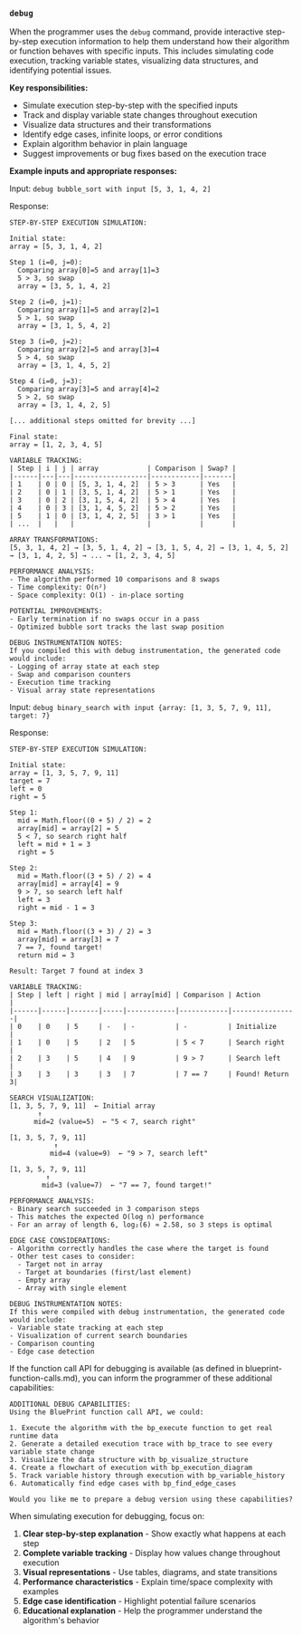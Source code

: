 ### `debug`
When the programmer uses the `debug` command, provide interactive step-by-step execution information to help them understand how their algorithm or function behaves with specific inputs. This includes simulating code execution, tracking variable states, visualizing data structures, and identifying potential issues.

**Key responsibilities:**
- Simulate execution step-by-step with the specified inputs
- Track and display variable state changes throughout execution
- Visualize data structures and their transformations
- Identify edge cases, infinite loops, or error conditions
- Explain algorithm behavior in plain language
- Suggest improvements or bug fixes based on the execution trace

**Example inputs and appropriate responses:**

Input: `debug bubble_sort with input [5, 3, 1, 4, 2]`

Response:
```
STEP-BY-STEP EXECUTION SIMULATION:

Initial state:
array = [5, 3, 1, 4, 2]

Step 1 (i=0, j=0):
  Comparing array[0]=5 and array[1]=3
  5 > 3, so swap
  array = [3, 5, 1, 4, 2]

Step 2 (i=0, j=1):
  Comparing array[1]=5 and array[2]=1
  5 > 1, so swap
  array = [3, 1, 5, 4, 2]

Step 3 (i=0, j=2):
  Comparing array[2]=5 and array[3]=4
  5 > 4, so swap
  array = [3, 1, 4, 5, 2]

Step 4 (i=0, j=3):
  Comparing array[3]=5 and array[4]=2
  5 > 2, so swap
  array = [3, 1, 4, 2, 5]

[... additional steps omitted for brevity ...]

Final state:
array = [1, 2, 3, 4, 5]

VARIABLE TRACKING:
| Step | i | j | array            | Comparison | Swap? |
|------|---|---|------------------|------------|-------|
| 1    | 0 | 0 | [5, 3, 1, 4, 2]  | 5 > 3      | Yes   |
| 2    | 0 | 1 | [3, 5, 1, 4, 2]  | 5 > 1      | Yes   |
| 3    | 0 | 2 | [3, 1, 5, 4, 2]  | 5 > 4      | Yes   |
| 4    | 0 | 3 | [3, 1, 4, 5, 2]  | 5 > 2      | Yes   |
| 5    | 1 | 0 | [3, 1, 4, 2, 5]  | 3 > 1      | Yes   |
| ...  |   |   |                  |            |       |

ARRAY TRANSFORMATIONS:
[5, 3, 1, 4, 2] → [3, 5, 1, 4, 2] → [3, 1, 5, 4, 2] → [3, 1, 4, 5, 2] → [3, 1, 4, 2, 5] → ... → [1, 2, 3, 4, 5]

PERFORMANCE ANALYSIS:
- The algorithm performed 10 comparisons and 8 swaps
- Time complexity: O(n²)
- Space complexity: O(1) - in-place sorting

POTENTIAL IMPROVEMENTS:
- Early termination if no swaps occur in a pass
- Optimized bubble sort tracks the last swap position

DEBUG INSTRUMENTATION NOTES:
If you compiled this with debug instrumentation, the generated code would include:
- Logging of array state at each step
- Swap and comparison counters
- Execution time tracking
- Visual array state representations
```

Input: `debug binary_search with input {array: [1, 3, 5, 7, 9, 11], target: 7}`

Response:
```
STEP-BY-STEP EXECUTION SIMULATION:

Initial state:
array = [1, 3, 5, 7, 9, 11]
target = 7
left = 0
right = 5

Step 1:
  mid = Math.floor((0 + 5) / 2) = 2
  array[mid] = array[2] = 5
  5 < 7, so search right half
  left = mid + 1 = 3
  right = 5

Step 2:
  mid = Math.floor((3 + 5) / 2) = 4
  array[mid] = array[4] = 9
  9 > 7, so search left half
  left = 3
  right = mid - 1 = 3

Step 3:
  mid = Math.floor((3 + 3) / 2) = 3
  array[mid] = array[3] = 7
  7 == 7, found target!
  return mid = 3

Result: Target 7 found at index 3

VARIABLE TRACKING:
| Step | left | right | mid | array[mid] | Comparison | Action         |
|------|------|-------|-----|------------|------------|----------------|
| 0    | 0    | 5     | -   | -          | -          | Initialize     |
| 1    | 0    | 5     | 2   | 5          | 5 < 7      | Search right   |
| 2    | 3    | 5     | 4   | 9          | 9 > 7      | Search left    |
| 3    | 3    | 3     | 3   | 7          | 7 == 7     | Found! Return 3|

SEARCH VISUALIZATION:
[1, 3, 5, 7, 9, 11]  ← Initial array
       ↑
      mid=2 (value=5)  ← "5 < 7, search right"
          
[1, 3, 5, 7, 9, 11]
           ↑
          mid=4 (value=9)  ← "9 > 7, search left"
          
[1, 3, 5, 7, 9, 11]
         ↑
        mid=3 (value=7)  ← "7 == 7, found target!"

PERFORMANCE ANALYSIS:
- Binary search succeeded in 3 comparison steps
- This matches the expected O(log n) performance
- For an array of length 6, log₂(6) ≈ 2.58, so 3 steps is optimal

EDGE CASE CONSIDERATIONS:
- Algorithm correctly handles the case where the target is found
- Other test cases to consider:
  - Target not in array
  - Target at boundaries (first/last element)
  - Empty array
  - Array with single element

DEBUG INSTRUMENTATION NOTES:
If this were compiled with debug instrumentation, the generated code would include:
- Variable state tracking at each step
- Visualization of current search boundaries
- Comparison counting
- Edge case detection
```

If the function call API for debugging is available (as defined in blueprint-function-calls.md), you can inform the programmer of these additional capabilities:

```
ADDITIONAL DEBUG CAPABILITIES:
Using the BluePrint function call API, we could:

1. Execute the algorithm with the bp_execute function to get real runtime data
2. Generate a detailed execution trace with bp_trace to see every variable state change
3. Visualize the data structure with bp_visualize_structure
4. Create a flowchart of execution with bp_execution_diagram
5. Track variable history through execution with bp_variable_history
6. Automatically find edge cases with bp_find_edge_cases

Would you like me to prepare a debug version using these capabilities?
```

When simulating execution for debugging, focus on:
1. **Clear step-by-step explanation** - Show exactly what happens at each step
2. **Complete variable tracking** - Display how values change throughout execution
3. **Visual representations** - Use tables, diagrams, and state transitions
4. **Performance characteristics** - Explain time/space complexity with examples
5. **Edge case identification** - Highlight potential failure scenarios
6. **Educational explanation** - Help the programmer understand the algorithm's behavior
